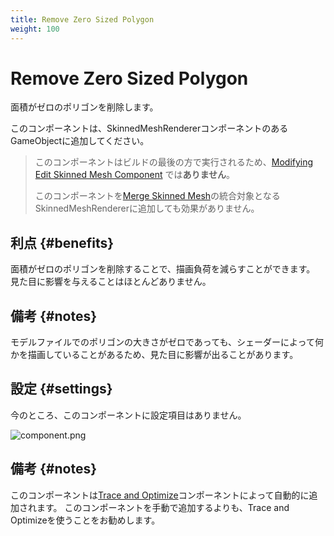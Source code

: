 ```yaml
---
title: Remove Zero Sized Polygon
weight: 100
---
```


# Remove Zero Sized Polygon

面積がゼロのポリゴンを削除します。

このコンポーネントは、SkinnedMeshRendererコンポーネントのあるGameObjectに追加してください。

<blockquote class="book-hint warning">

このコンポーネントはビルドの最後の方で実行されるため、[Modifying Edit Skinned Mesh Component](../../component-kind/edit-skinned-mesh-components#modifying-component) では**ありません**。

このコンポーネントを[Merge Skinned Mesh](../merge-skinned-mesh)の統合対象となるSkinnedMeshRendererに追加しても効果がありません。

</blockquote>

## 利点 {#benefits}

面積がゼロのポリゴンを削除することで、描画負荷を減らすことができます。
見た目に影響を与えることはほとんどありません。

## 備考 {#notes}

モデルファイルでのポリゴンの大きさがゼロであっても、シェーダーによって何かを描画していることがあるため、見た目に影響が出ることがあります。

## 設定 {#settings}

今のところ、このコンポーネントに設定項目はありません。

![component.png](component.png)

## 備考 {#notes}

このコンポーネントは[Trace and Optimize](../trace-and-optimize)コンポーネントによって自動的に追加されます。
このコンポーネントを手動で追加するよりも、Trace and Optimizeを使うことをお勧めします。
